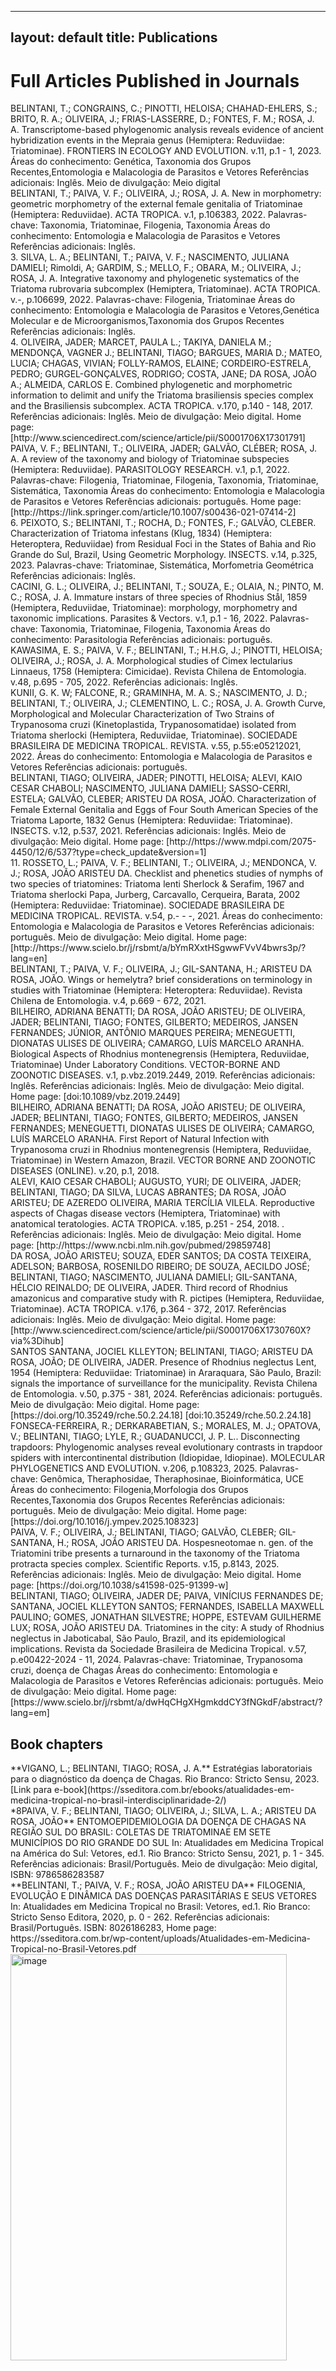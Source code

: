 
---
layout: default
title: Publications
---

# Full Articles Published in Journals

<div class="publication">
BELINTANI, T.; CONGRAINS, C.; PINOTTI, HELOISA; CHAHAD-EHLERS, S.; BRITO, R. A.; OLIVEIRA, J.; FRIAS-LASSERRE, D.; FONTES, F. M.; ROSA, J. A. Transcriptome-based phylogenomic analysis reveals evidence of ancient hybridization events in the Mepraia genus (Hemiptera: Reduviidae: Triatominae). FRONTIERS IN ECOLOGY AND EVOLUTION. v.11, p.1 - 1, 2023.
Áreas do conhecimento: Genética, Taxonomia dos Grupos Recentes,Entomologia e Malacologia de Parasitos e Vetores
Referências adicionais: Inglês. Meio de divulgação: Meio digital
</div>

<div class="publication">
BELINTANI, T.; PAIVA, V. F.; OLIVEIRA, J.; ROSA, J. A. New in morphometry: geometric morphometry of the external female genitalia of Triatominae (Hemiptera: Reduviidae). ACTA TROPICA. v.1, p.106383, 2022. 
Palavras-chave: Taxonomia, Triatominae, Filogenia, Taxonomia 
Áreas do conhecimento: Entomologia e Malacologia de Parasitos e Vetores
Referências adicionais: Inglês. 
 </div>
 
<div class="publication">
3. SILVA, L. A.; BELINTANI, T.; PAIVA, V. F.; NASCIMENTO, JULIANA DAMIELI; Rimoldi, A; GARDIM, S.; MELLO, F.; OBARA, M.; OLIVEIRA, J.; ROSA, J. A. Integrative taxonomy and phylogenetic systematics of the Triatoma rubrovaria subcomplex (Hemiptera, Triatominae). ACTA TROPICA. v.-, p.106699, 2022. 
Palavras-chave: Filogenia, Triatominae 
Áreas do conhecimento: Entomologia e Malacologia de Parasitos e Vetores,Genética Molecular e de Microorganismos,Taxonomia dos Grupos Recentes
Referências adicionais: Inglês. 
</div>

<div class="publication">
4. OLIVEIRA, JADER; MARCET, PAULA L.; TAKIYA, DANIELA M.; MENDONÇA, VAGNER J.; BELINTANI, TIAGO; BARGUES, MARIA D.; MATEO, LUCIA; CHAGAS, VIVIAN; FOLLY-RAMOS, ELAINE; CORDEIRO-ESTRELA, PEDRO; GURGEL-GONÇALVES, RODRIGO; COSTA, JANE; DA ROSA, JOÃO A.; ALMEIDA, CARLOS E. Combined phylogenetic and morphometric information to delimit and unify the Triatoma brasiliensis species complex and the Brasiliensis subcomplex. ACTA TROPICA. v.170, p.140 - 148, 2017. 
Referências adicionais: Inglês. Meio de divulgação: Meio digital. Home page: [http://www.sciencedirect.com/science/article/pii/S0001706X17301791]
</div>

<div class="publication">
PAIVA, V. F.; BELINTANI, T.; OLIVEIRA, JADER; GALVÃO, CLÉBER; ROSA, J. A. A review of the taxonomy and biology of Triatominae subspecies (Hemiptera: Reduviidae). PARASITOLOGY RESEARCH. v.1, p.1, 2022. 
Palavras-chave: Filogenia, Triatominae, Filogenia, Taxonomia, Triatominae, Sistemática, Taxonomia
Áreas do conhecimento: Entomologia e Malacologia de Parasitos e Vetores
Referências adicionais: português. Home page: [http://https://link.springer.com/article/10.1007/s00436-021-07414-2] 
</div>

<div class="publication">
6. PEIXOTO, S.; BELINTANI, T.; ROCHA, D.; FONTES, F.; GALVÃO, CLEBER. Characterization of Triatoma infestans (Klug, 1834) (Hemiptera: Heteroptera, Reduviidae) from Residual Foci in the States of Bahia and Rio Grande do Sul, Brazil, Using Geometric Morphology. INSECTS. v.14, p.325, 2023.
Palavras-chave: Triatominae, Sistemática, Morfometria Geométrica 
Referências adicionais: Inglês. 
</div>

<div class="publication">
CACINI, G. L.; OLIVEIRA, J.; BELINTANI, T.; SOUZA, E.; OLAIA, N.; PINTO, M. C.; ROSA, J. A. Immature instars of three species of Rhodnius Stål, 1859 (Hemiptera, Reduviidae, Triatominae): morphology, morphometry and taxonomic implications. Parasites & Vectors. v.1, p.1 - 16, 2022. 
Palavras-chave: Taxonomia, Triatominae, Filogenia, Taxonomia 
Áreas do conhecimento: Parasitologia
Referências adicionais: português. 
</div>

<div class="publication">
KAWASIMA, E. S.; PAIVA, V. F.; BELINTANI, T.; H.H.G, J.; PINOTTI, HELOISA; OLIVEIRA, J.; ROSA, J. A. Morphological studies of Cimex lectularius Linnaeus, 1758 (Hemiptera: Cimicidae). Revista Chilena de Entomologia. v.48, p.695 - 705, 2022.
Referências adicionais: Inglês. 
</div>

<div class="publication">
KUNII, G. K. W; FALCONE, R.; GRAMINHA, M. A. S.; NASCIMENTO, J. D.; BELINTANI, T.; OLIVEIRA, J.; CLEMENTINO, L. C.; ROSA, J. A. Growth Curve, Morphological and Molecular Characterization of Two Strains of Trypanosoma cruzi (Kinetoplastida, Trypanosomatidae) isolated from Triatoma sherlocki (Hemiptera, Reduviidae, Triatominae). SOCIEDADE BRASILEIRA DE MEDICINA TROPICAL. REVISTA. v.55, p.55:e05212021, 2022. 
Áreas do conhecimento: Entomologia e Malacologia de Parasitos e Vetores
Referências adicionais: português. 
</div>

<div class="publication">
BELINTANI, TIAGO; OLIVEIRA, JADER; PINOTTI, HELOISA; ALEVI, KAIO CESAR CHABOLI; NASCIMENTO, JULIANA DAMIELI; SASSO-CERRI, ESTELA; GALVÃO, CLEBER; ARISTEU DA ROSA, JOÃO. Characterization of Female External Genitalia and Eggs of Four South American Species of the Triatoma Laporte, 1832 Genus (Hemiptera: Reduviidae: Triatominae). INSECTS. v.12, p.537, 2021.
Referências adicionais: Inglês. Meio de divulgação: Meio digital. Home page: [http://https://www.mdpi.com/2075-4450/12/6/537?type=check_update&version=1]
</div>

<div class="publication">
11. ROSSETO, L.; PAIVA, V. F.; BELINTANI, T.; OLIVEIRA, J.; MENDONCA, V. J.; ROSA, JOÃO ARISTEU DA. Checklist and phenetics studies of nymphs of two species of triatomines: Triatoma lenti Sherlock & Serafim, 1967 and Triatoma sherlocki Papa, Jurberg, Carcavallo, Cerqueira, Barata, 2002 (Hemiptera: Reduviidae: Triatominae). SOCIEDADE BRASILEIRA DE MEDICINA TROPICAL. REVISTA. v.54, p.- - -, 2021. 
Áreas do conhecimento: Entomologia e Malacologia de Parasitos e Vetores
Referências adicionais: português. Meio de divulgação: Meio digital. Home page: [http://https://www.scielo.br/j/rsbmt/a/bYmRXxtHSgwwFVvV4bwrs3p/?lang=en]
</div>

<div class="publication">
BELINTANI, T.; PAIVA, V. F.; OLIVEIRA, J.; GIL-SANTANA, H.; ARISTEU DA ROSA, JOÃO. Wings or hemelytra? brief considerations on terminology in studies with Triatominae (Hemiptera: Heteroptera: Reduviidae). Revista Chilena de Entomologia. v.4, p.669 - 672, 2021. 
</div>

<div class="publication">
BILHEIRO, ADRIANA BENATTI; DA ROSA, JOÃO ARISTEU; DE OLIVEIRA, JADER; BELINTANI, TIAGO; FONTES, GILBERTO; MEDEIROS, JANSEN FERNANDES; JÚNIOR, ANTÔNIO MARQUES PEREIRA; MENEGUETTI, DIONATAS ULISES DE OLIVEIRA; CAMARGO, LUÍS MARCELO ARANHA. Biological Aspects of Rhodnius montenegrensis (Hemiptera, Reduviidae, Triatominae) Under Laboratory Conditions. VECTOR-BORNE AND ZOONOTIC DISEASES. v.1, p.vbz.2019.2449, 2019. 
Referências adicionais: Inglês. 
Referências adicionais: Inglês. Meio de divulgação: Meio digital. Home page: [doi:10.1089/vbz.2019.2449]
</div>

<div class="publication">
BILHEIRO, ADRIANA BENATTI; DA ROSA, JOÃO ARISTEU; DE OLIVEIRA, JADER; BELINTANI, TIAGO; FONTES, GILBERTO; MEDEIROS, JANSEN FERNANDES; MENEGUETTI, DIONATAS ULISES DE OLIVEIRA; CAMARGO, LUÍS MARCELO ARANHA. First Report of Natural Infection with              Trypanosoma cruzi              in              Rhodnius montenegrensis         (Hemiptera, Reduviidae, Triatominae) in Western Amazon, Brazil. VECTOR BORNE AND ZOONOTIC DISEASES (ONLINE). v.20, p.1, 2018. 
</div>

<div class="publication">
ALEVI, KAIO CESAR CHABOLI; AUGUSTO, YURI; DE OLIVEIRA, JADER; BELINTANI, TIAGO; DA SILVA, LUCAS ABRANTES; DA ROSA, JOÃO ARISTEU; DE AZEREDO OLIVEIRA, MARIA TERCÍLIA VILELA. Reproductive aspects of Chagas disease vectors (Hemiptera, Triatominae) with anatomical teratologies. ACTA TROPICA. v.185, p.251 - 254, 2018. . 
Referências adicionais: Inglês. Meio de divulgação: Meio digital. Home page: [http://https://www.ncbi.nlm.nih.gov/pubmed/29859748]
</div>

<div class="publication">
DA ROSA, JOÃO ARISTEU; SOUZA, EDER SANTOS; DA COSTA TEIXEIRA, ADELSON; BARBOSA, ROSENILDO RIBEIRO; DE SOUZA, AECILDO JOSÉ; BELINTANI, TIAGO; NASCIMENTO, JULIANA DAMIELI; GIL-SANTANA, HÉLCIO REINALDO; DE OLIVEIRA, JADER. Third record of Rhodnius amazonicus and comparative study with R. pictipes (Hemiptera, Reduviidae, Triatominae). ACTA TROPICA. v.176, p.364 - 372, 2017. 
Referências adicionais: Inglês. Meio de divulgação: Meio digital. Home page: [http://www.sciencedirect.com/science/article/pii/S0001706X1730760X?via%3Dihub]
</div>

<div class="publication">
SANTOS SANTANA, JOCIEL KLLEYTON; BELINTANI, TIAGO; ARISTEU DA ROSA, JOÃO; DE OLIVEIRA, JADER. Presence of Rhodnius neglectus Lent, 1954 (Hemiptera: Reduviidae: Triatominae) in Araraquara, São Paulo, Brazil: signals the importance of surveillance for the municipality. Revista Chilena de Entomologia. v.50, p.375 - 381, 2024. 
Referências adicionais: português. Meio de divulgação: Meio digital. Home page: [https://doi.org/10.35249/rche.50.2.24.18] [doi:10.35249/rche.50.2.24.18]
</div>

<div class="publication">
FONSECA-FERREIRA, R.; DERKARABETIAN, S.; MORALES, M. J.; OPATOVA, V.; BELINTANI, TIAGO; LYLE, R.; GUADANUCCI, J. P. L.. Disconnecting trapdoors: Phylogenomic analyses reveal evolutionary contrasts in trapdoor spiders with intercontinental distribution (Idiopidae, Idiopinae). MOLECULAR PHYLOGENETICS AND EVOLUTION. v.206, p.108323, 2025. 
Palavras-chave: Genômica, Theraphosidae, Theraphosinae, Bioinformática, UCE
Áreas do conhecimento: Filogenia,Morfologia dos Grupos Recentes,Taxonomia dos Grupos Recentes
Referências adicionais: português. Meio de divulgação: Meio digital. Home page: [https://doi.org/10.1016/j.ympev.2025.108323]
</div>

<div class="publication">
PAIVA, V. F.; OLIVEIRA, J.; BELINTANI, TIAGO; GALVÃO, CLEBER; GIL-SANTANA, H.; ROSA, JOÃO ARISTEU DA. Hospesneotomae n. gen. of the Triatomini tribe presents a turnaround in the taxonomy of the Triatoma protracta species complex. Scientific Reports. v.15, p.8143, 2025. 
Referências adicionais: Inglês. Meio de divulgação: Meio digital. Home page: [https://doi.org/10.1038/s41598-025-91399-w]
</div>

<div class="publication">
BELINTANI, TIAGO; OLIVEIRA, JADER DE; PAIVA, VINÍCIUS FERNANDES DE; SANTANA, JOCIEL KLLEYTON SANTOS; FERNANDES, ISABELLA MAXWELL PAULINO; GOMES, JONATHAN SILVESTRE; HOPPE, ESTEVAM GUILHERME LUX; ROSA, JOÃO ARISTEU DA. Triatomines in the city: A study of Rhodnius neglectus in Jaboticabal, São Paulo, Brazil, and its epidemiological implications. Revista da Sociedade Brasileira de Medicina Tropical. v.57, p.e00422-2024 - 11, 2024. 
Palavras-chave: Triatominae, Trypanosoma cruzi, doença de Chagas
Áreas do conhecimento: Entomologia e Malacologia de Parasitos e Vetores
Referências adicionais: português. Meio de divulgação: Meio digital. Home page: [https://www.scielo.br/j/rsbmt/a/dwHqCHgXHgmkddCY3fNGkdF/abstract/?lang=em] 
</div>

## Book chapters

<div class="book-chapter">
**VIGANO, L.; BELINTANI, TIAGO; ROSA, J. A.**  
Estratégias laboratoriais para o diagnóstico da doença de Chagas. Rio Branco: Stricto Sensu, 2023.  
[Link para e-book](https://sseditora.com.br/ebooks/atualidades-em-medicina-tropical-no-brasil-interdisciplinaridade-2/)
</div>

<div class="book-chapter">
*8PAIVA, V. F.; BELINTANI, TIAGO; OLIVEIRA, J.; SILVA, L. A.; ARISTEU DA ROSA, JOÃO**
ENTOMOEPIDEMIOLOGIA DA DOENÇA DE CHAGAS NA REGIÃO SUL DO BRASIL: COLETAS DE TRIATOMINAE EM SETE MUNICÍPIOS DO RIO GRANDE DO SUL In: Atualidades em Medicina Tropical na América do Sul: Vetores, ed.1. Rio Branco: Stricto Sensu, 2021, p. 1 - 345. 
Referências adicionais: Brasil/Português. Meio de divulgação: Meio digital, ISBN: 9786586283587 
</div>

<div class="book-chapter">
**BELINTANI, T.; PAIVA, V. F.; ROSA, JOÃO ARISTEU DA** 
  FILOGENIA, EVOLUÇÃO E DINÂMICA DAS DOENÇAS PARASITÁRIAS E SEUS VETORES In: Atualidades em Medicina Tropical no Brasil: Vetores, ed.1. Rio Branco: Stricto Senso Editora, 2020, p. 0 - 262. 
Referências adicionais: Brasil/Português. ISBN: 8026186283, Home page: https://sseditora.com.br/wp-content/uploads/Atualidades-em-Medicina-Tropical-no-Brasil-Vetores.pdf
</div>

<img width="442" height="650" alt="image" src="https://github.com/user-attachments/assets/d8cdbb2b-a298-4433-9a06-8b8b5e5b8a64" />
